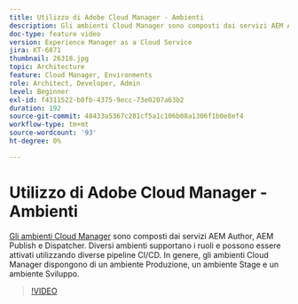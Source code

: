 ```yaml
---
title: Utilizzo di Adobe Cloud Manager - Ambienti
description: Gli ambienti Cloud Manager sono composti dai servizi AEM Author, AEM Publish e Dispatcher. Diversi ambienti supportano i ruoli e possono essere attivati utilizzando diverse pipeline CI/CD. In genere, gli ambienti Cloud Manager dispongono di un ambiente Produzione, un ambiente Stage e un ambiente Sviluppo.
doc-type: feature video
version: Experience Manager as a Cloud Service
jira: KT-6871
thumbnail: 26318.jpg
topic: Architecture
feature: Cloud Manager, Environments
role: Architect, Developer, Admin
level: Beginner
exl-id: f4311522-b8fb-4375-9ecc-73e0207a63b2
duration: 192
source-git-commit: 48433a5367c281cf5a1c106b08a1306f1b0e8ef4
workflow-type: tm+mt
source-wordcount: '93'
ht-degree: 0%

---
```


# Utilizzo di Adobe Cloud Manager - Ambienti

[Gli ambienti Cloud Manager](https://experienceleague.adobe.com/docs/experience-manager-cloud-manager/using/how-to-use/manage-your-environment.html?lang=it) sono composti dai servizi AEM Author, AEM Publish e Dispatcher. Diversi ambienti supportano i ruoli e possono essere attivati utilizzando diverse pipeline CI/CD. In genere, gli ambienti Cloud Manager dispongono di un ambiente Produzione, un ambiente Stage e un ambiente Sviluppo.

>[!VIDEO](https://video.tv.adobe.com/v/328127?quality=12&learn=on&captions=ita)
